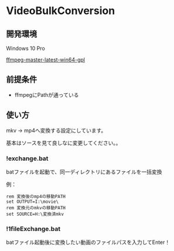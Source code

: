# VideoBulkConversion
## 開発環境
Windows 10 Pro

[ffmpeg-master-latest-win64-gpl](https://github.com/BtbN/FFmpeg-Builds/releases/download/latest/ffmpeg-master-latest-win64-gpl.zip)

## 前提条件
- ffmpegにPathが通っている

## 使い方
mkv -> mp4へ変換する設定にしています。

基本はソースを見て良しなに変更してください。。

### !exchange.bat
batファイルを起動で、同一ディレクトリにあるファイルを一括変換

例：
```
rem 変換後のmp4の移動PATH
set OUTPUT=I:\movie\
rem 変換元のmkvの移動PATH
set SOURCE=H:\変換済mkv
```

### !1fileExchange.bat
batファイル起動後に変換したい動画のファイルパスを入力してEnter！

